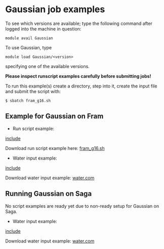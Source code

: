 # Gaussian job examples

To see which versions are available; type the following command after logged into the machine in question: 

    module avail Gaussian
    
To use Gaussian, type

    module load Gaussian/<version>
    
specifying one of the available versions.

**Please inspect runscript examples carefully before submitting jobs!**

To run this example(s) create a directory, step into it, create the input file and submit the script with:

	$ sbatch fram_g16.sh


## Example for Gaussian on Fram

* Run script example:

[include](../files/fram_g16.sh)

Download run script example here: <a href="../files/fram_g16.sh" download>fram_g16.sh</a>

* Water input example:

[include](../files/water.com)

Download water input example: <a href="../files/water.com" download>water.com</a>

## Running Gaussian on Saga

No script examples are ready yet due to non-ready setup for Gaussian on Saga.


* Water input example:

[include](../files/water.com)

Download water input example: <a href="../files/water.com" download>water.com</a>


